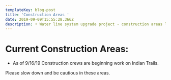```yaml
---
templateKey: blog-post
title: 'Construction Areas '
date: 2019-09-09T15:55:28.366Z
description: • Water line system upgrade project - construction areas listed below
---
```

# Current Construction Areas:



* As of 9/16/19 Construction crews are beginning work on Indian Trails. 



Please slow down and be cautious in these areas.
